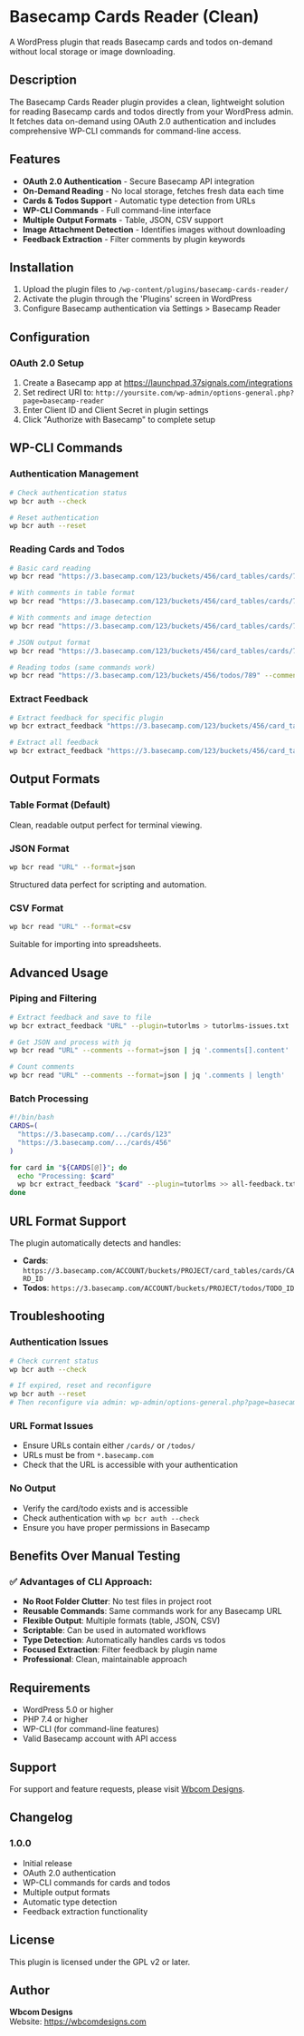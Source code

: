 # Basecamp Cards Reader (Clean)

A WordPress plugin that reads Basecamp cards and todos on-demand without local storage or image downloading.

## Description

The Basecamp Cards Reader plugin provides a clean, lightweight solution for reading Basecamp cards and todos directly from your WordPress admin. It fetches data on-demand using OAuth 2.0 authentication and includes comprehensive WP-CLI commands for command-line access.

## Features

- **OAuth 2.0 Authentication** - Secure Basecamp API integration
- **On-Demand Reading** - No local storage, fetches fresh data each time
- **Cards & Todos Support** - Automatic type detection from URLs
- **WP-CLI Commands** - Full command-line interface
- **Multiple Output Formats** - Table, JSON, CSV support
- **Image Attachment Detection** - Identifies images without downloading
- **Feedback Extraction** - Filter comments by plugin keywords

## Installation

1. Upload the plugin files to `/wp-content/plugins/basecamp-cards-reader/`
2. Activate the plugin through the 'Plugins' screen in WordPress
3. Configure Basecamp authentication via Settings > Basecamp Reader

## Configuration

### OAuth 2.0 Setup

1. Create a Basecamp app at https://launchpad.37signals.com/integrations
2. Set redirect URI to: `http://yoursite.com/wp-admin/options-general.php?page=basecamp-reader`
3. Enter Client ID and Client Secret in plugin settings
4. Click "Authorize with Basecamp" to complete setup

## WP-CLI Commands

### Authentication Management

```bash
# Check authentication status
wp bcr auth --check

# Reset authentication
wp bcr auth --reset
```

### Reading Cards and Todos

```bash
# Basic card reading
wp bcr read "https://3.basecamp.com/123/buckets/456/card_tables/cards/789"

# With comments in table format
wp bcr read "https://3.basecamp.com/123/buckets/456/card_tables/cards/789" --comments

# With comments and image detection
wp bcr read "https://3.basecamp.com/123/buckets/456/card_tables/cards/789" --comments --images

# JSON output format
wp bcr read "https://3.basecamp.com/123/buckets/456/card_tables/cards/789" --comments --format=json

# Reading todos (same commands work)
wp bcr read "https://3.basecamp.com/123/buckets/456/todos/789" --comments
```

### Extract Feedback

```bash
# Extract feedback for specific plugin
wp bcr extract_feedback "https://3.basecamp.com/123/buckets/456/card_tables/cards/789" --plugin=tutorlms

# Extract all feedback
wp bcr extract_feedback "https://3.basecamp.com/123/buckets/456/card_tables/cards/789"
```

## Output Formats

### Table Format (Default)
Clean, readable output perfect for terminal viewing.

### JSON Format
```bash
wp bcr read "URL" --format=json
```
Structured data perfect for scripting and automation.

### CSV Format
```bash
wp bcr read "URL" --format=csv
```
Suitable for importing into spreadsheets.

## Advanced Usage

### Piping and Filtering
```bash
# Extract feedback and save to file
wp bcr extract_feedback "URL" --plugin=tutorlms > tutorlms-issues.txt

# Get JSON and process with jq
wp bcr read "URL" --comments --format=json | jq '.comments[].content'

# Count comments
wp bcr read "URL" --comments --format=json | jq '.comments | length'
```

### Batch Processing
```bash
#!/bin/bash
CARDS=(
  "https://3.basecamp.com/.../cards/123"
  "https://3.basecamp.com/.../cards/456"
)

for card in "${CARDS[@]}"; do
  echo "Processing: $card"
  wp bcr extract_feedback "$card" --plugin=tutorlms >> all-feedback.txt
done
```

## URL Format Support

The plugin automatically detects and handles:

- **Cards**: `https://3.basecamp.com/ACCOUNT/buckets/PROJECT/card_tables/cards/CARD_ID`
- **Todos**: `https://3.basecamp.com/ACCOUNT/buckets/PROJECT/todos/TODO_ID`

## Troubleshooting

### Authentication Issues
```bash
# Check current status
wp bcr auth --check

# If expired, reset and reconfigure
wp bcr auth --reset
# Then reconfigure via admin: wp-admin/options-general.php?page=basecamp-reader
```

### URL Format Issues
- Ensure URLs contain either `/cards/` or `/todos/`
- URLs must be from `*.basecamp.com`
- Check that the URL is accessible with your authentication

### No Output
- Verify the card/todo exists and is accessible
- Check authentication with `wp bcr auth --check`
- Ensure you have proper permissions in Basecamp

## Benefits Over Manual Testing

### ✅ Advantages of CLI Approach:
- **No Root Folder Clutter**: No test files in project root
- **Reusable Commands**: Same commands work for any Basecamp URL
- **Flexible Output**: Multiple formats (table, JSON, CSV)
- **Scriptable**: Can be used in automated workflows
- **Type Detection**: Automatically handles cards vs todos
- **Focused Extraction**: Filter feedback by plugin name
- **Professional**: Clean, maintainable approach

## Requirements

- WordPress 5.0 or higher
- PHP 7.4 or higher
- WP-CLI (for command-line features)
- Valid Basecamp account with API access

## Support

For support and feature requests, please visit [Wbcom Designs](https://wbcomdesigns.com).

## Changelog

### 1.0.0
- Initial release
- OAuth 2.0 authentication
- WP-CLI commands for cards and todos
- Multiple output formats
- Automatic type detection
- Feedback extraction functionality

## License

This plugin is licensed under the GPL v2 or later.

## Author

**Wbcom Designs**  
Website: https://wbcomdesigns.com